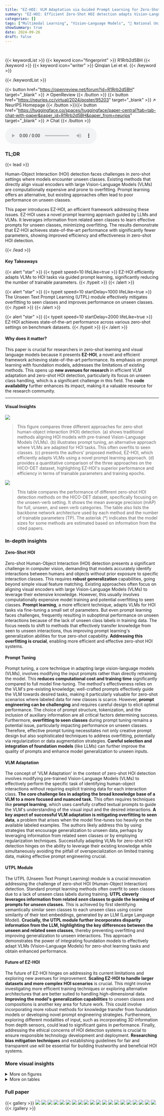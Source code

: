 ```yaml
---
title: "EZ-HOI: VLM Adaptation via Guided Prompt Learning for Zero-Shot HOI Detection"
summary: "EZ-HOI: Efficient Zero-Shot HOI detection adapts Vision-Language Models (VLMs) for Human-Object Interaction (HOI) tasks using a novel prompt learning framework, achieving state-of-the-art performance ..."
categories: []
tags: ["Multimodal Learning", "Vision-Language Models", "🏢 National University of Singapore",]
showSummary: true
date: 2024-09-26
draft: false
---
```


<br>

{{< keywordList >}}
{{< keyword icon="fingerprint" >}} R1Rrb2d5BH {{< /keyword >}}
{{< keyword icon="writer" >}} Qinqian Lei et el. {{< /keyword >}}
 
{{< /keywordList >}}

{{< button href="https://openreview.net/forum?id=R1Rrb2d5BH" target="_blank" >}}
↗ OpenReview
{{< /button >}}
{{< button href="https://neurips.cc/virtual/2024/poster/95203" target="_blank" >}}
↗ NeurIPS Homepage
{{< /button >}}{{< button href="https://huggingface.co/spaces/huggingface/paper-central?tab=tab-chat-with-paper&paper_id=R1Rrb2d5BH&paper_from=neurips" target="_blank" >}}
↗ Chat
{{< /button >}}



<audio controls>
    <source src="https://ai-paper-reviewer.com/R1Rrb2d5BH/podcast.wav" type="audio/wav">
    Your browser does not support the audio element.
</audio>


### TL;DR


{{< lead >}}

Human-Object Interaction (HOI) detection faces challenges in zero-shot settings where models encounter unseen classes. Existing methods that directly align visual encoders with large Vision-Language Models (VLMs) are computationally expensive and prone to overfitting.  Prompt learning offers an alternative, but existing approaches often lead to poor performance on unseen classes. 

This paper introduces EZ-HOI, an efficient framework addressing these issues. EZ-HOI uses a novel prompt learning approach guided by LLMs and VLMs. It leverages information from related seen classes to learn effective prompts for unseen classes, minimizing overfitting.  The results demonstrate that EZ-HOI achieves state-of-the-art performance with significantly fewer parameters, showing improved efficiency and effectiveness in zero-shot HOI detection.

{{< /lead >}}


#### Key Takeaways

{{< alert "star" >}}
{{< typeit speed=10 lifeLike=true >}} EZ-HOI efficiently adapts VLMs to HOI tasks via guided prompt learning, significantly reducing the number of trainable parameters. {{< /typeit >}}
{{< /alert >}}

{{< alert "star" >}}
{{< typeit speed=10 startDelay=1000 lifeLike=true >}} The Unseen Text Prompt Learning (UTPL) module effectively mitigates overfitting to seen classes and improves performance on unseen classes. {{< /typeit >}}
{{< /alert >}}

{{< alert "star" >}}
{{< typeit speed=10 startDelay=2000 lifeLike=true >}} EZ-HOI achieves state-of-the-art performance across various zero-shot settings on benchmark datasets. {{< /typeit >}}
{{< /alert >}}

#### Why does it matter?
This paper is crucial for researchers in zero-shot learning and visual language models because it presents **EZ-HOI**, a novel and efficient framework achieving state-of-the-art performance. Its emphasis on prompt learning with foundation models, addresses the limitations of existing methods.  This opens up **new avenues for research** in efficient VLM adaptation and zero-shot HOI detection, particularly its focus on unseen class handling, which is a significant challenge in this field. The **code availability** further enhances its impact, making it a valuable resource for the research community.

------
#### Visual Insights



![](https://ai-paper-reviewer.com/R1Rrb2d5BH/figures_1_1.jpg)

> This figure compares three different approaches for zero-shot human-object interaction (HOI) detection.  (a) shows traditional methods aligning HOI models with pre-trained Vision-Language Models (VLMs). (b) illustrates prompt tuning, an alternative approach where VLMs are adapted for HOI tasks.  This often overfits to seen classes. (c) presents the authors' proposed method, EZ-HOI, which efficiently adapts VLMs using a novel prompt learning approach. (d) provides a quantitative comparison of the three approaches on the HICO-DET dataset, highlighting EZ-HOI's superior performance and efficiency in terms of trainable parameters and training epochs.





![](https://ai-paper-reviewer.com/R1Rrb2d5BH/tables_6_1.jpg)

> This table compares the performance of different zero-shot HOI detection methods on the HICO-DET dataset, specifically focusing on the unseen-verb setting.  It shows the mean average precision (mAP) for full, unseen, and seen verb categories. The table also lists the backbone network architecture used by each method and the number of trainable parameters (TP). The asterisk (*) indicates that the model sizes for some methods are estimated based on information from the cited papers.





### In-depth insights


#### Zero-Shot HOI
Zero-shot Human-Object Interaction (HOI) detection presents a significant challenge in computer vision, demanding that models accurately identify interactions between humans and objects without prior exposure to specific interaction classes.  This requires **robust generalization** capabilities, going beyond simple visual feature matching.  Existing approaches often focus on aligning visual encoders with large Vision-Language Models (VLMs) to leverage their extensive knowledge. However, this usually involves computationally expensive model training and potential overfitting to seen classes. **Prompt learning**, a more efficient technique, adapts VLMs for HOI tasks via fine-tuning a small set of parameters.  But even prompt learning faces challenges, frequently resulting in suboptimal performance on unseen interactions because of the lack of unseen class labels in training data. The focus needs to shift to methods that effectively transfer knowledge from seen to unseen interactions, thus improving prompt learning's generalization abilities for true zero-shot capability.  **Addressing this overfitting is crucial**, enabling more efficient and effective zero-shot HOI systems.

#### Prompt Tuning
Prompt tuning, a core technique in adapting large vision-language models (VLMs), involves modifying the input prompts rather than directly retraining the model.  This **reduces computational cost and training time** significantly compared to full model fine-tuning.  The method's effectiveness relies on the VLM's pre-existing knowledge;  well-crafted prompts effectively guide the VLM towards desired tasks, making it particularly valuable for zero-shot scenarios where labeled data for new classes is scarce. However, **prompt engineering can be challenging** and requires careful design to elicit optimal performance.  The choice of prompt structure, tokenization, and the inclusion of auxiliary information are all critical factors determining success.  Furthermore, **overfitting to seen classes** during prompt tuning remains a potential issue, particularly impacting performance on unseen classes.  Therefore, effective prompt tuning necessitates not only creative prompt design but also sophisticated techniques to address overfitting, potentially via regularization or data augmentation strategies.  **Careful selection and integration of foundation models** (like LLMs) can further improve the quality of prompts and enhance model generalization to unseen inputs.

#### VLM Adaptation
The concept of 'VLM Adaptation' in the context of zero-shot HOI detection involves modifying pre-trained Vision-Language Models (VLMs) to effectively perform the specific task of identifying human-object interactions without requiring explicit training data for each interaction class.  **The core challenge lies in adapting the broad knowledge base of a VLM to a more focused and nuanced task.**  This often requires techniques like **prompt learning**, which uses carefully crafted textual prompts to guide the VLM's understanding of the visual input and the desired interactions.  **A key aspect of successful VLM adaptation is mitigating overfitting to seen data**, a problem that arises when the model fine-tunes too heavily on the available labeled examples.  The authors likely address this by using strategies that encourage generalization to unseen data, perhaps by leveraging information from related seen classes or by employing regularization techniques.  Successfully adapting VLMs for zero-shot HOI detection hinges on the ability to leverage their existing knowledge while simultaneously avoiding the pitfall of overspecialization on limited training data, making effective prompt engineering crucial.

#### UTPL Module
The UTPL (Unseen Text Prompt Learning) module is a crucial innovation addressing the challenge of zero-shot HOI (Human-Object Interaction) detection.  Standard prompt learning methods often overfit to seen classes due to a lack of unseen class labels during training.  **UTPL cleverly leverages information from related *seen* classes to guide the learning of prompts for *unseen* classes.** This is achieved by first identifying semantically similar seen classes to each unseen class using cosine similarity of their text embeddings, generated by an LLM (Large Language Model).  **Crucially, the UTPL module further incorporates disparity information from the LLM, highlighting the key differences between the unseen and related seen classes**, thereby preventing overfitting and improving generalization to unseen interactions. This approach demonstrates the power of integrating foundation models to effectively adapt VLMs (Vision-Language Models) for zero-shot learning tasks and obtain enhanced performance.

#### Future of EZ-HOI
The future of EZ-HOI hinges on addressing its current limitations and exploring new avenues for improvement. **Scaling EZ-HOI to handle larger datasets and more complex HOI scenarios** is crucial.  This might involve investigating more efficient training techniques or exploring alternative architectures that are better suited to handling high-dimensional data.  **Improving the model's generalization capabilities** to unseen classes and compositions is another key area for future work. This could involve incorporating more robust methods for knowledge transfer from foundation models or developing novel prompt engineering strategies.  Furthermore, exploring different modalities of input, such as incorporating 3D information from depth sensors, could lead to significant gains in performance.  Finally, addressing the ethical concerns of HOI detection systems is crucial to ensure responsible technology development and deployment.  **Researching bias mitigation techniques** and establishing guidelines for fair and transparent use will be essential for building trustworthy and beneficial HOI systems.


### More visual insights

<details>
<summary>More on figures
</summary>


![](https://ai-paper-reviewer.com/R1Rrb2d5BH/figures_3_1.jpg)

> This figure illustrates the EZ-HOI framework's architecture.  It shows how learnable text and visual prompts are generated and used, with guidance from LLMs and VLMs respectively. The UTPL module is highlighted to show how unseen prompts are learned.  The final prediction is made through multi-head cross-attention and cosine similarity.


![](https://ai-paper-reviewer.com/R1Rrb2d5BH/figures_4_1.jpg)

> This figure details the Unseen Text Prompt Learning (UTPL) module.  The UTPL module addresses the challenge of adapting Vision-Language Models (VLMs) to unseen Human-Object Interaction (HOI) classes by leveraging information from related seen classes.  It uses cosine similarity to find the most similar seen class to an unseen class, then queries a Large Language Model (LLM) to highlight the differences between the seen and unseen classes. This disparity information, along with the prompt for the similar seen class, is then used to refine the prompt for the unseen class via Multi-Head Cross-Attention (MHCA).


![](https://ai-paper-reviewer.com/R1Rrb2d5BH/figures_9_1.jpg)

> This figure compares the zero-shot human-object interaction (HOI) detection performance of the proposed EZ-HOI method against the MaPLe baseline.  The images show various scenes containing HOI instances. For each image, both methods' predictions are displayed, with correct predictions marked by a green checkmark and incorrect predictions marked by a red 'X'. The orange color highlights predictions of unseen HOI classes, while blue indicates predictions of seen classes. The bar charts provide a visual comparison of the methods' performance for each image.


![](https://ai-paper-reviewer.com/R1Rrb2d5BH/figures_16_1.jpg)

> This figure illustrates the EZ-HOI framework's architecture.  It shows how learnable text prompts, guided by an LLM, capture detailed HOI class information.  The UTPL module enhances the generalization of these prompts.  Visual prompts are guided by a frozen VLM visual encoder. Both text and visual prompts are fed into their respective encoders, and final HOI predictions are generated based on the cosine similarity between text encoder outputs and HOI image features.


![](https://ai-paper-reviewer.com/R1Rrb2d5BH/figures_19_1.jpg)

> This figure compares three different approaches to zero-shot human-object interaction (HOI) detection: (a) aligning an HOI model with a Vision-Language Model (VLM), (b) prompt tuning to adapt the VLM to HOI tasks, and (c) the authors' proposed method, EZ-HOI.  It highlights the limitations of existing methods, such as high computational cost and overfitting to seen classes. The figure shows that EZ-HOI achieves state-of-the-art performance with significantly fewer parameters and training epochs. The performance comparison uses mean average precision (mAP) across unseen, seen, and all classes in the HICO-DET dataset.


![](https://ai-paper-reviewer.com/R1Rrb2d5BH/figures_20_1.jpg)

> This figure illustrates the EZ-HOI framework, highlighting the use of learnable text and visual prompts guided by LLMs and VLMs. The UTPL module addresses the challenge of unseen classes. The framework incorporates multi-head cross-attention (MHCA) for integrating information and generating HOI predictions.


</details>




<details>
<summary>More on tables
</summary>


![](https://ai-paper-reviewer.com/R1Rrb2d5BH/tables_6_2.jpg)
> This table compares the performance of the proposed EZ-HOI method against other state-of-the-art methods on the HICO-DET dataset for two different zero-shot settings: Rare-first unseen composition (RF-UC) and Nonrare-first unseen composition (NF-UC).  The comparison includes the mean Average Precision (mAP) scores for the full dataset, unseen classes, and seen classes, providing insights into the model's ability to generalize to unseen data and handle different types of unseen compositions.  The backbone network used is also specified for each method.

![](https://ai-paper-reviewer.com/R1Rrb2d5BH/tables_7_1.jpg)
> This table compares the performance of different methods on the unseen-object (UO) zero-shot setting of the HICO-DET dataset.  It shows the mean average precision (mAP) achieved by various methods, broken down into full mAP, unseen mAP, and seen mAP.  The table also includes the backbone network used by each method, the number of trainable parameters (TP), and notes which methods used a DETR object detector pre-trained on HICO-DET versus MS-COCO.  The 'Ours' rows represent the proposed EZ-HOI model with different configurations.

![](https://ai-paper-reviewer.com/R1Rrb2d5BH/tables_8_1.jpg)
> This ablation study analyzes the impact of different components of the EZ-HOI model on the zero-shot unseen verb setting of the HICO-DET dataset.  It shows the effect of including or excluding: Intra-HOI fusion, the visual adapter [27], LLM guidance, UTPL, Inter-HOI fusion, and VLM guidance. The results are presented in terms of mean average precision (mAP) for the full dataset, unseen classes, and seen classes.  This table helps to understand the contribution of each module to the overall performance, particularly in handling unseen data.

![](https://ai-paper-reviewer.com/R1Rrb2d5BH/tables_8_2.jpg)
> This table compares the performance of different prompt learning methods for zero-shot unseen verb Human-Object Interaction (HOI) detection on the HICO-DET dataset.  It shows the mean average precision (mAP) across three different settings: Full (overall performance), Unseen (performance on unseen verb-object combinations), and Seen (performance on seen verb-object combinations). The methods compared are CLIP [47], MaPLe [22], MaPLe with a visual adapter [27], and the proposed EZ-HOI method. The results demonstrate the improved performance of EZ-HOI in all categories, especially for unseen HOI classes.

![](https://ai-paper-reviewer.com/R1Rrb2d5BH/tables_17_1.jpg)
> This table compares the performance of the proposed EZ-HOI method against other state-of-the-art methods on two benchmark datasets: HICO-DET and V-COCO.  The comparison is done in a fully supervised setting (not zero-shot).  The table shows the mean Average Precision (mAP) scores across different evaluation metrics (Full, Rare, Nonrare for HICO-DET and APs1, APs2 for V-COCO), highlighting the EZ-HOI's superior performance, especially when compared to other two-stage methods.

![](https://ai-paper-reviewer.com/R1Rrb2d5BH/tables_18_1.jpg)
> This table presents the results of an ablation study investigating the impact of the hyperparameter N on the performance of the EZ-HOI model in the unseen-verb zero-shot setting.  The hyperparameter N determines the number of transformer layers in both the text and visual encoders that are fine-tuned during the prompt learning process. The table shows that using N=9 yields the best performance on the unseen classes, balancing between optimizing for unseen and seen classes.

![](https://ai-paper-reviewer.com/R1Rrb2d5BH/tables_18_2.jpg)
> This ablation study investigates the impact of varying the number of layers (N) in the text and visual encoders on the model's performance. The results are shown for the full, unseen, and seen mAP metrics.  The study aims to determine the optimal number of layers for incorporating learnable prompts to enhance the zero-shot HOI detection.

</details>




### Full paper

{{< gallery >}}
<img src="https://ai-paper-reviewer.com/R1Rrb2d5BH/1.png" class="grid-w50 md:grid-w33 xl:grid-w25" />
<img src="https://ai-paper-reviewer.com/R1Rrb2d5BH/2.png" class="grid-w50 md:grid-w33 xl:grid-w25" />
<img src="https://ai-paper-reviewer.com/R1Rrb2d5BH/3.png" class="grid-w50 md:grid-w33 xl:grid-w25" />
<img src="https://ai-paper-reviewer.com/R1Rrb2d5BH/4.png" class="grid-w50 md:grid-w33 xl:grid-w25" />
<img src="https://ai-paper-reviewer.com/R1Rrb2d5BH/5.png" class="grid-w50 md:grid-w33 xl:grid-w25" />
<img src="https://ai-paper-reviewer.com/R1Rrb2d5BH/6.png" class="grid-w50 md:grid-w33 xl:grid-w25" />
<img src="https://ai-paper-reviewer.com/R1Rrb2d5BH/7.png" class="grid-w50 md:grid-w33 xl:grid-w25" />
<img src="https://ai-paper-reviewer.com/R1Rrb2d5BH/8.png" class="grid-w50 md:grid-w33 xl:grid-w25" />
<img src="https://ai-paper-reviewer.com/R1Rrb2d5BH/9.png" class="grid-w50 md:grid-w33 xl:grid-w25" />
<img src="https://ai-paper-reviewer.com/R1Rrb2d5BH/10.png" class="grid-w50 md:grid-w33 xl:grid-w25" />
<img src="https://ai-paper-reviewer.com/R1Rrb2d5BH/11.png" class="grid-w50 md:grid-w33 xl:grid-w25" />
<img src="https://ai-paper-reviewer.com/R1Rrb2d5BH/12.png" class="grid-w50 md:grid-w33 xl:grid-w25" />
<img src="https://ai-paper-reviewer.com/R1Rrb2d5BH/13.png" class="grid-w50 md:grid-w33 xl:grid-w25" />
<img src="https://ai-paper-reviewer.com/R1Rrb2d5BH/14.png" class="grid-w50 md:grid-w33 xl:grid-w25" />
<img src="https://ai-paper-reviewer.com/R1Rrb2d5BH/15.png" class="grid-w50 md:grid-w33 xl:grid-w25" />
<img src="https://ai-paper-reviewer.com/R1Rrb2d5BH/16.png" class="grid-w50 md:grid-w33 xl:grid-w25" />
<img src="https://ai-paper-reviewer.com/R1Rrb2d5BH/17.png" class="grid-w50 md:grid-w33 xl:grid-w25" />
<img src="https://ai-paper-reviewer.com/R1Rrb2d5BH/18.png" class="grid-w50 md:grid-w33 xl:grid-w25" />
<img src="https://ai-paper-reviewer.com/R1Rrb2d5BH/19.png" class="grid-w50 md:grid-w33 xl:grid-w25" />
<img src="https://ai-paper-reviewer.com/R1Rrb2d5BH/20.png" class="grid-w50 md:grid-w33 xl:grid-w25" />
{{< /gallery >}}